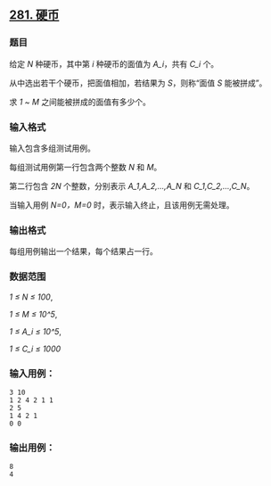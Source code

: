 ## [281. 硬币](https://www.acwing.com/problem/content/283/)

### 题目

给定 *N* 种硬币，其中第 *i* 种硬币的面值为 *A_i*，共有 *C_i* 个。

从中选出若干个硬币，把面值相加，若结果为 *S*，则称“面值 *S* 能被拼成”。

求 *1 ~ M* 之间能被拼成的面值有多少个。

### 输入格式

输入包含多组测试用例。

每组测试用例第一行包含两个整数 *N* 和 *M*。

第二行包含 *2N* 个整数，分别表示 *A_1,A_2,…,A_N* 和 *C_1,C_2,…,C_N*。

当输入用例 *N=0，M=0* 时，表示输入终止，且该用例无需处理。

### 输出格式

每组用例输出一个结果，每个结果占一行。

### 数据范围

*1 ≤ N ≤ 100*,

*1 ≤ M ≤ 10^5*,

*1 ≤ A_i ≤ 10^5*,

*1 ≤ C_i ≤ 1000*

### 输入用例：

```
3 10
1 2 4 2 1 1
2 5
1 4 2 1
0 0
```

### 输出用例：

```
8
4
```
